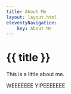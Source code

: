 ```yaml
---
title: About Me
layout: layout.html
eleventyNavigation:
    key: About Me
---
```

# {{ title }}
This is a little about me.

WEEEEEEE YIPEEEEEEE